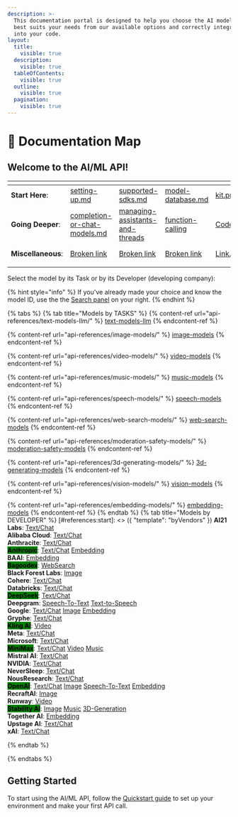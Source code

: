 ```yaml
---
description: >-
  This documentation portal is designed to help you choose the AI model that
  best suits your needs from our available options and correctly integrate it
  into your code.
layout:
  title:
    visible: true
  description:
    visible: true
  tableOfContents:
    visible: true
  outline:
    visible: true
  pagination:
    visible: true
---
```


# 🧭 Documentation Map

## Welcome to the AI/ML API!

<table data-view="cards"><thead><tr><th></th><th></th><th></th><th></th><th data-hidden data-type="files"></th><th data-hidden data-card-cover data-type="files"></th></tr></thead><tbody><tr><td><strong>Start Here</strong>:</td><td><a data-mention href="quickstart/setting-up.md">setting-up.md</a></td><td><a data-mention href="quickstart/supported-sdks.md">supported-sdks.md</a></td><td><a data-mention href="api-references/model-database/model-database.md">model-database.md</a></td><td><a href=".gitbook/assets/kit.png">kit.png</a></td><td><a href=".gitbook/assets/Group 39481.png">Group 39481.png</a></td></tr><tr><td><strong>Going Deeper</strong>:</td><td><a data-mention href="capabilities/completion-or-chat-models.md">completion-or-chat-models.md</a></td><td><a data-mention href="capabilities/managing-assistants-and-threads/">managing-assistants-and-threads</a></td><td><a data-mention href="capabilities/function-calling/">function-calling</a></td><td><a href=".gitbook/assets/Code.png">Code.png</a></td><td><a href=".gitbook/assets/Group 39482.png">Group 39482.png</a></td></tr><tr><td><strong>Miscellaneous</strong>:</td><td><a data-mention href="broken-reference">Broken link</a></td><td><a data-mention href="broken-reference">Broken link</a></td><td><a data-mention href="broken-reference">Broken link</a></td><td><a href=".gitbook/assets/Link.png">Link.png</a></td><td><a href=".gitbook/assets/Group 39483.png">Group 39483.png</a></td></tr><tr><td></td><td></td><td></td><td></td><td></td><td></td></tr></tbody></table>

Select the model by its Task or by its Developer (developing company):

{% hint style="info" %}
If you've already made your choice and know the model ID, use the the [Search panel](https://docs.aimlapi.com/?q=) on your right.
{% endhint %}

{% tabs %}
{% tab title="Models by TASKS" %}
{% content-ref url="api-references/text-models-llm/" %}
[text-models-llm](api-references/text-models-llm/)
{% endcontent-ref %}

{% content-ref url="api-references/image-models/" %}
[image-models](api-references/image-models/)
{% endcontent-ref %}

{% content-ref url="api-references/video-models/" %}
[video-models](api-references/video-models/)
{% endcontent-ref %}

{% content-ref url="api-references/music-models/" %}
[music-models](api-references/music-models/)
{% endcontent-ref %}

{% content-ref url="api-references/speech-models/" %}
[speech-models](api-references/speech-models/)
{% endcontent-ref %}

{% content-ref url="api-references/web-search-models/" %}
[web-search-models](api-references/web-search-models/)
{% endcontent-ref %}

{% content-ref url="api-references/moderation-safety-models/" %}
[moderation-safety-models](api-references/moderation-safety-models/)
{% endcontent-ref %}

{% content-ref url="api-references/3d-generating-models/" %}
[3d-generating-models](api-references/3d-generating-models/)
{% endcontent-ref %}

{% content-ref url="api-references/vision-models/" %}
[vision-models](api-references/vision-models/)
{% endcontent-ref %}

{% content-ref url="api-references/embedding-models/" %}
[embedding-models](api-references/embedding-models/)
{% endcontent-ref %}
{% endtab %}
{% tab title="Models by DEVELOPER" %}
[#references:start]: <> ({ "template": "byVendors" })
**AI21 Labs**:    [Text/Chat](api-references/text-models-llm/AI21-Labs/) \
**Alibaba Cloud**:    [Text/Chat](api-references/text-models-llm/Alibaba-Cloud/)\
**Anthracite**:    [Text/Chat](api-references/text-models-llm/Anthracite/)\
<mark style="background-color:green;">**Anthropic**</mark>:    [Text/Chat](api-references/text-models-llm/Anthropic/)    [Embedding](api-references/embedding-models/Anthropic/)\
**BAAI**:    [Embedding](api-references/embedding-models/BAAI/)\
<mark style="background-color:green;">**Bagoodex**</mark>:    [WebSearch](api-references/web-search-models/bagoodex/)\
**Black Forest Labs**:    [Image](api-references/image-models/Black-Forest-Labs/)\
**Cohere**:    [Text/Chat](api-references/text-models-llm/Cohere/)\
**Databricks**:    [Text/Chat](api-references/text-models-llm/Databricks/) \
<mark style="background-color:green;">**DeepSeek**</mark>:    [Text/Chat](api-references/text-models-llm/DeepSeek/) \
**Deepgram**:    [Speech-To-Text](api-references/speech-voice-models/stt/Deepgram/)    [Text-to-Speech](api-references/speech-voice-models/tts/Deepgram/) \
**Google**:    [Text/Chat](api-references/text-models-llm/Google/)    [Image](api-references/image-models/Google/)    [Embedding](api-references/embedding-models/Google/) \
**Gryphe**:    [Text/Chat](api-references/text-models-llm/Gryphe/) \
<mark style="background-color:green;">**Kling AI**</mark>:    [Video](api-references/video-models/Kling-AI/) \
**Meta**:    [Text/Chat](api-references/text-models-llm/Meta/) \
**Microsoft**:    [Text/Chat](api-references/text-models-llm/Microsoft/) \
<mark style="background-color:green;">**MiniMax**</mark>:    [Text/Chat](api-references/text-models-llm/MiniMax/)    [Video](api-references/video-models/MiniMax/)    [Music](api-references/music-models/MiniMax/) \
**Mistral AI**:    [Text/Chat](api-references/text-models-llm/Mistral-AI/) \
**NVIDIA**:    [Text/Chat](api-references/text-models-llm/NVIDIA/) \
**NeverSleep**:    [Text/Chat](api-references/text-models-llm/NeverSleep/) \
**NousResearch**:    [Text/Chat](api-references/text-models-llm/NousResearch/) \
<mark style="background-color:green;">**OpenAI**</mark>:    [Text/Chat](api-references/text-models-llm/OpenAI/)    [Image](api-references/image-models/OpenAI/)   [Speech-To-Text](api-references/speech-voice-models/stt/OpenAI/)    [Embedding](api-references/embedding-models/OpenAI/) \
**RecraftAI**:    [Image](api-references/image-models/RecraftAI/)\
**Runway**:    [Video](api-references/video-models/runway/)\
<mark style="background-color:green;">**Stability AI**</mark>:    [Image](api-references/image-models/Stability-AI/)    [Music](api-references/music-models/Stability-AI/)    [3D-Generation](api-references/3d-generating-models/Stability-AI/) \
**Together AI**:    [Embedding](api-references/embedding-models/Together-AI/) \
**Upstage AI**:    [Text/Chat](api-references/text-models-llm/Upstage-AI/) \
**xAI**:    [Text/Chat](api-references/text-models-llm/xAI/)

[#references:end]: <> ({})
{% endtab %}
<!-- {% tab title="Models by FEATURES" %}
[#references:start]: <> ({ "template": "byFeatures" })

[#references:end]: <> ({})
{% endtab %} -->
{% endtabs %}

## Getting Started

To start using the AI/ML API, follow the [Quickstart guide](quickstart/setting-up.md) to set up your environment and make your first API call.
